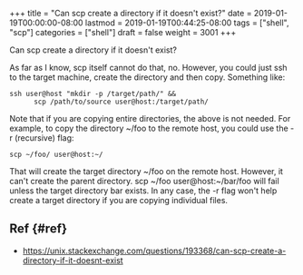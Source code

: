 +++
title = "Can scp create a directory if it doesn't exist?"
date = 2019-01-19T00:00:00-08:00
lastmod = 2019-01-19T00:44:25-08:00
tags = ["shell", "scp"]
categories = ["shell"]
draft = false
weight = 3001
+++

Can scp create a directory if it doesn't exist?

As far as I know, scp itself cannot do that, no. However, you could just ssh to the target machine, create the directory and then copy. Something like:

```shell
ssh user@host "mkdir -p /target/path/" &&
      scp /path/to/source user@host:/target/path/
```

Note that if you are copying entire directories, the above is not needed. For example, to copy the directory ~/foo to the remote host, you could use the -r (recursive) flag:

```shell
scp ~/foo/ user@host:~/
```

That will create the target directory ~/foo on the remote host.
However, it can't create the parent directory. scp ~/foo user@host:~/bar/foo will fail unless the target directory bar exists.
In any case, the -r flag won't help create a target directory if you are copying individual files.


## Ref {#ref}

-   <https://unix.stackexchange.com/questions/193368/can-scp-create-a-directory-if-it-doesnt-exist>
